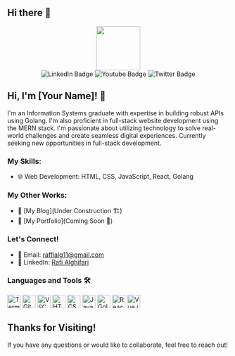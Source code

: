 ## Hi there 👋

<div id="header" align="center">
  <img src="https://media.giphy.com/media/M9gbBd9nbDrOTu1Mqx/giphy.gif" width="100"/>
  <div id="badges">
    <img src="https://img.shields.io/badge/LinkedIn-blue?style=for-the-badge&logo=linkedin&logoColor=white" alt="LinkedIn Badge"/>
    <img src="https://img.shields.io/badge/YouTube-red?style=for-the-badge&logo=youtube&logoColor=white" alt="Youtube Badge"/>
    <img src="https://img.shields.io/badge/Twitter-blue?style=for-the-badge&logo=twitter&logoColor=white" alt="Twitter Badge"/>
  </div>
  <img src="https://komarev.com/ghpvc/?username=rafialg11&style=flat-square&color=blue" alt=""/>
</div>

## Hi, I'm [Your Name]! 👋
I'm an Information Systems graduate with expertise in building robust APIs using Golang. I'm also proficient in full-stack website development using the MERN stack. I'm passionate about utilizing technology to solve real-world challenges and create seamless digital experiences. Currently seeking new opportunities in full-stack development.

### My Skills:
- 🌐 Web Development: HTML, CSS, JavaScript, React, Golang

### My Other Works:
- 📝 [My Blog](Under Construction 🏗️)
- 📂 [My Portfolio](Coming Soon 🚀)

### Let's Connect!
- 📧 Email: raffialg11@gmail.com
- 💼 LinkedIn: [Rafi Alghifari]([https://linkedin.com/in/yourprofile](https://www.linkedin.com/in/rafi-alghifari/))

### Languages and Tools 🛠️

<img src="https://cdn.jsdelivr.net/gh/devicons/devicon/icons/bash/bash-original.svg" alt="Terminal" width="30" height="30"/> 
<img src="https://cdn.jsdelivr.net/gh/devicons/devicon/icons/git/git-original.svg" alt="Git" width="30" height="30"/> 
<img src="https://cdn.jsdelivr.net/gh/devicons/devicon/icons/vscode/vscode-original.svg" alt="VSCode" width="30" height="30"/> 
<img src="https://cdn.jsdelivr.net/gh/devicons/devicon/icons/html5/html5-original.svg" alt="HTML5" width="30" height="30"/> 
<img src="https://cdn.jsdelivr.net/gh/devicons/devicon/icons/css3/css3-original.svg" alt="CSS3" width="30" height="30"/> 
<img src="https://cdn.jsdelivr.net/gh/devicons/devicon/icons/javascript/javascript-original.svg" alt="JavaScript" width="30" height="30"/> 
<img src="https://cdn.jsdelivr.net/gh/devicons/devicon/icons/go/go-original.svg" alt="Golang" width="30" height="30"/> 
<img src="https://cdn.jsdelivr.net/gh/devicons/devicon/icons/react/react-original.svg" alt="React" width="30" height="30"/> 
<img src="https://cdn.jsdelivr.net/gh/devicons/devicon/icons/vuejs/vuejs-original.svg" alt="Vue.js" width="30" height="30"/> 

## Thanks for Visiting!
If you have any questions or would like to collaborate, feel free to reach out!
